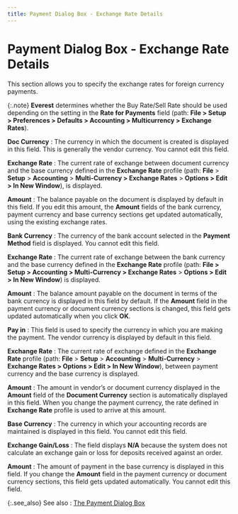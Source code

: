 ```yaml
---
title: Payment Dialog Box - Exchange Rate Details
---
```


# Payment Dialog Box - Exchange Rate Details


This section allows you to specify the exchange rates for foreign currency  payments.


{:.note}
**Everest** determines whether the  Buy Rate/Sell Rate should be used depending on the setting in the **Rate for Payments** field (path: **File &gt; Setup &gt; Preferences &gt; Defaults 
 &gt; Accounting &gt; Multicurrency &gt; Exchange Rates**).


**Doc Currency**
: The currency in which the document is created is  displayed in this field. This is generally the vendor currency. You cannot  edit this field.


**Exchange Rate**
: The current rate of exchange between document currency  and the base currency defined in the **Exchange 
 Rate** profile (path: **File**  > **Setup** > **Accounting** > **Multi-Currency 
 &gt; Exchange Rates** > **Options 
 &gt; Edit &gt; In New Window**), is displayed.


**Amount**
: The balance payable on the document is displayed  by default in this field. If you edit this amount, the **Amount**  fields of the bank currency, payment currency and base currency sections  get updated automatically, using the existing exchange rates.


**Bank Currency**
: The currency of the bank account selected in the  **Payment Method** field is displayed.  You cannot edit this field.


**Exchange Rate**
: The current rate of exchange between the bank currency  and the base currency defined in the **Exchange 
 Rate** profile (path: **File &gt; 
 Setup &gt; Accounting &gt; Multi-Currency &gt; Exchange Rates** > **Options &gt; Edit &gt; In New Window**)  is displayed.


**Amount**
: The balance amount payable on the document in terms  of the bank currency is displayed in this field by default. If the **Amount** field in the payment currency  or document currency sections is changed, this field gets updated automatically  when you click **OK**.


**Pay in**
: This field is used to specify the currency in which  you are making the payment. The vendor currency is displayed by default  in this field.


**Exchange Rate**
: The current rate of exchange defined in the **Exchange Rate** profile (path: **File** > **Setup** > **Accounting** > **Multi-Currency** > **Exchange Rates &gt; Options 
 &gt; Edit &gt; In New Window**), between payment currency and the  base currency is displayed.


**Amount**
: The amount in vendor’s or document currency displayed  in the **Amount** field of the **Document Currency** section is automatically  displayed in this field. When you change the payment currency, the rate  defined in **Exchange Rate** profile  is used to arrive at this amount.


**Base Currency**
: The currency in which your accounting records are  maintained is displayed in this field. You cannot edit this field.


**Exchange Gain/Loss**
: The field displays **N/A**  because the system does not calculate an exchange gain or loss for deposits  received against an order.


**Amount**
: The amount of payment in the base currency is displayed  in this field. If you change the **Amount**  field in the payment currency or document currency sections, this field  gets updated automatically. You cannot edit this field.


{:.see_also}
See also
: [The  Payment Dialog Box]({{site.pp_baseurl}}/return-proc/dos/do-processes/collection-payment/the_payment_dialog_box_debit_order.html)
